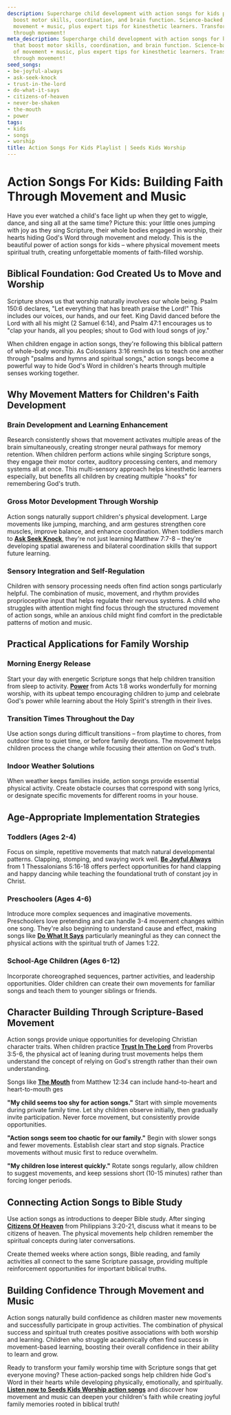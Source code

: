 ```yaml
---
description: Supercharge child development with action songs for kids playlist that
  boost motor skills, coordination, and brain function. Science-backed benefits of
  movement + music, plus expert tips for kinesthetic learners. Transform learning
  through movement!
meta_description: Supercharge child development with action songs for kids playlist
  that boost motor skills, coordination, and brain function. Science-backed benefits
  of movement + music, plus expert tips for kinesthetic learners. Transform learning
  through movement!
seed_songs:
- be-joyful-always
- ask-seek-knock
- trust-in-the-lord
- do-what-it-says
- citizens-of-heaven
- never-be-shaken
- the-mouth
- power
tags:
- kids
- songs
- worship
title: Action Songs For Kids Playlist | Seeds Kids Worship
---
```

# Action Songs For Kids: Building Faith Through Movement and Music

Have you ever watched a child's face light up when they get to wiggle, dance, and sing all at the same time? Picture this: your little ones jumping with joy as they sing Scripture, their whole bodies engaged in worship, their hearts hiding God's Word through movement and melody. This is the beautiful power of action songs for kids – where physical movement meets spiritual truth, creating unforgettable moments of faith-filled worship.

## Biblical Foundation: God Created Us to Move and Worship

Scripture shows us that worship naturally involves our whole being. Psalm 150:6 declares, "Let everything that has breath praise the Lord!" This includes our voices, our hands, and our feet. King David danced before the Lord with all his might (2 Samuel 6:14), and Psalm 47:1 encourages us to "clap your hands, all you peoples; shout to God with loud songs of joy."

When children engage in action songs, they're following this biblical pattern of whole-body worship. As Colossians 3:16 reminds us to teach one another through "psalms and hymns and spiritual songs," action songs become a powerful way to hide God's Word in children's hearts through multiple senses working together.

## Why Movement Matters for Children's Faith Development

### Brain Development and Learning Enhancement

Research consistently shows that movement activates multiple areas of the brain simultaneously, creating stronger neural pathways for memory retention. When children perform actions while singing Scripture songs, they engage their motor cortex, auditory processing centers, and memory systems all at once. This multi-sensory approach helps kinesthetic learners especially, but benefits all children by creating multiple "hooks" for remembering God's truth.

### Gross Motor Development Through Worship

Action songs naturally support children's physical development. Large movements like jumping, marching, and arm gestures strengthen core muscles, improve balance, and enhance coordination. When toddlers march to [**Ask Seek Knock**](https://seedskidsworship.com/product/ask-seek-knock-matthew-77-8-2/), they're not just learning Matthew 7:7-8 – they're developing spatial awareness and bilateral coordination skills that support future learning.

### Sensory Integration and Self-Regulation

Children with sensory processing needs often find action songs particularly helpful. The combination of music, movement, and rhythm provides proprioceptive input that helps regulate their nervous systems. A child who struggles with attention might find focus through the structured movement of action songs, while an anxious child might find comfort in the predictable patterns of motion and music.

## Practical Applications for Family Worship

### Morning Energy Release
Start your day with energetic Scripture songs that help children transition from sleep to activity. [**Power**](https://seedskidsworship.com/product/power-acts-18/) from Acts 1:8 works wonderfully for morning worship, with its upbeat tempo encouraging children to jump and celebrate God's power while learning about the Holy Spirit's strength in their lives.

### Transition Times Throughout the Day
Use action songs during difficult transitions – from playtime to chores, from outdoor time to quiet time, or before family devotions. The movement helps children process the change while focusing their attention on God's truth.

### Indoor Weather Solutions
When weather keeps families inside, action songs provide essential physical activity. Create obstacle courses that correspond with song lyrics, or designate specific movements for different rooms in your house.

## Age-Appropriate Implementation Strategies

### Toddlers (Ages 2-4)
Focus on simple, repetitive movements that match natural developmental patterns. Clapping, stomping, and swaying work well. [**Be Joyful Always**](https://seedskidsworship.com/product/joyful-always-1-thessalonians-516-18/) from 1 Thessalonians 5:16-18 offers perfect opportunities for hand clapping and happy dancing while teaching the foundational truth of constant joy in Christ.

### Preschoolers (Ages 4-6)
Introduce more complex sequences and imaginative movements. Preschoolers love pretending and can handle 3-4 movement changes within one song. They're also beginning to understand cause and effect, making songs like [**Do What It Says**](https://seedskidsworship.com/product/do-what-it-says-james-122-2/) particularly meaningful as they can connect the physical actions with the spiritual truth of James 1:22.

### School-Age Children (Ages 6-12)
Incorporate choreographed sequences, partner activities, and leadership opportunities. Older children can create their own movements for familiar songs and teach them to younger siblings or friends.

## Character Building Through Scripture-Based Movement

Action songs provide unique opportunities for developing Christian character traits. When children practice [**Trust In The Lord**](https://seedskidsworship.com/product/trust-in-the-lord-proverbs-35-6/) from Proverbs 3:5-6, the physical act of leaning during trust movements helps them understand the concept of relying on God's strength rather than their own understanding.

Songs like [**The Mouth**](https://seedskidsworship.com/product/the-mouth-matthew-1234-2/) from Matthew 12:34 can include hand-to-heart and heart-to-mouth ges

**"My child seems too shy for action songs."** Start with simple movements during private family time. Let shy children observe initially, then gradually invite participation. Never force movement, but consistently provide opportunities.

**"Action songs seem too chaotic for our family."** Begin with slower songs and fewer movements. Establish clear start and stop signals. Practice movements without music first to reduce overwhelm.

**"My children lose interest quickly."** Rotate songs regularly, allow children to suggest movements, and keep sessions short (10-15 minutes) rather than forcing longer periods.

## Connecting Action Songs to Bible Study

Use action songs as introductions to deeper Bible study. After singing [**Citizens Of Heaven**](https://seedskidsworship.com/product/power/) from Philippians 3:20-21, discuss what it means to be citizens of heaven. The physical movements help children remember the spiritual concepts during later conversations.

Create themed weeks where action songs, Bible reading, and family activities all connect to the same Scripture passage, providing multiple reinforcement opportunities for important biblical truths.

## Building Confidence Through Movement and Music

Action songs naturally build confidence as children master new movements and successfully participate in group activities. The combination of physical success and spiritual truth creates positive associations with both worship and learning. Children who struggle academically often find success in movement-based learning, boosting their overall confidence in their ability to learn and grow.

Ready to transform your family worship time with Scripture songs that get everyone moving? These action-packed songs help children hide God's Word in their hearts while developing physically, emotionally, and spiritually. **[Listen now to Seeds Kids Worship action songs](https://seedskidsworship.com)** and discover how movement and music can deepen your children's faith while creating joyful family memories rooted in biblical truth!

<script type="application/ld+json">
{
  "@context": "https://schema.org",
  "@type": "Article",
  "headline": "Action Songs For Kids Playlist",
  "author": {
    "@type": "Organization",
    "name": "Seeds Kids Worship"
  },
  "publisher": {
    "@type": "Organization",
    "name": "Seeds Kids Worship",
    "logo": {
      "@type": "ImageObject",
      "url": "https://seedskidsworship.com/logo.png"
    }
  },
  "datePublished": "2025-09-02T16:22:48.447945",
  "dateModified": "2025-09-02T16:22:48.447970",
  "description": "Supercharge child development with action songs for kids playlist that boost motor skills, coordination, and brain function. Science-backed benefits of movement",
  "mainEntityOfPage": {
    "@type": "WebPage",
    "@id": "https://seedskidsworship.com/activities/action-songs-for-kids-playlist/"
  }
}
</script>

<script type="application/ld+json">
{
  "@context": "https://schema.org",
  "@type": "Product",
  "name": "Be Joyful Always",
  "description": "Upbeat anthem reminding children to be joyful always pray continually and give thanks in all circumstances",
  "url": "https://seedskidsworship.com/product/joyful-always-1-thessalonians-516-18/",
  "brand": {
    "@type": "Brand",
    "name": "Seeds Kids Worship"
  },
  "category": "Children's Christian Music",
  "album": "Seeds of Purpose"
}
</script>

<script type="application/ld+json">
{
  "@context": "https://schema.org",
  "@type": "Product",
  "name": "Ask Seek Knock",
  "description": "Interactive worship song teaching children Jesus' promise about asking seeking and knocking in prayer",
  "url": "https://seedskidsworship.com/product/ask-seek-knock-matthew-77-8-2/",
  "brand": {
    "@type": "Brand",
    "name": "Seeds Kids Worship"
  },
  "category": "Children's Christian Music",
  "album": "Seeds of Courage"
}
</script>

<script type="application/ld+json">
{
  "@context": "https://schema.org",
  "@type": "Product",
  "name": "Trust In The Lord",
  "description": "Trust song teaching children to rely on God's understanding from Proverbs 3:5-6",
  "url": "https://seedskidsworship.com/product/trust-in-the-lord-proverbs-35-6/",
  "brand": {
    "@type": "Brand",
    "name": "Seeds Kids Worship"
  },
  "category": "Children's Christian Music",
  "album": "Seeds of Purpose"
}
</script>

<script type="application/ld+json">
{
  "@context": "https://schema.org",
  "@type": "Product",
  "name": "Do What It
